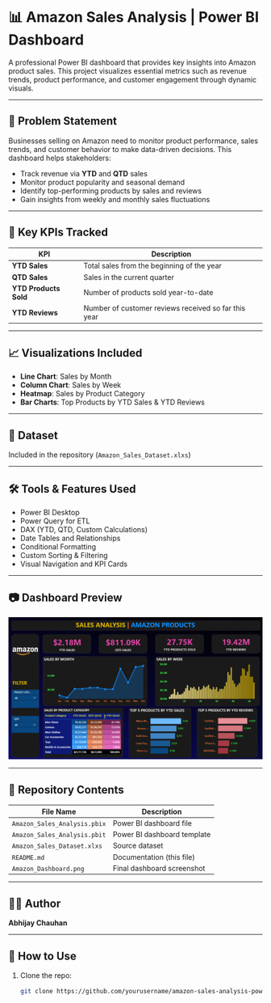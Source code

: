 # 📊 Amazon Sales Analysis | Power BI Dashboard

A professional Power BI dashboard that provides key insights into Amazon product sales. This project visualizes essential metrics such as revenue trends, product performance, and customer engagement through dynamic visuals.

---

## 🧩 Problem Statement

Businesses selling on Amazon need to monitor product performance, sales trends, and customer behavior to make data-driven decisions. This dashboard helps stakeholders:

- Track revenue via **YTD** and **QTD** sales
- Monitor product popularity and seasonal demand
- Identify top-performing products by sales and reviews
- Gain insights from weekly and monthly sales fluctuations

---

## 🚀 Key KPIs Tracked

| KPI                     | Description                                                                |
|------------------------|-----------------------------------------------------------------------------|
| **YTD Sales**          | Total sales from the beginning of the year                                  |
| **QTD Sales**          | Sales in the current quarter                                                |
| **YTD Products Sold**  | Number of products sold year-to-date                                        |
| **YTD Reviews**        | Number of customer reviews received so far this year                        |

---

## 📈 Visualizations Included

- **Line Chart**: Sales by Month
- **Column Chart**: Sales by Week
- **Heatmap**: Sales by Product Category
- **Bar Charts**: Top Products by YTD Sales & YTD Reviews

---

## 🧾 Dataset

Included in the repository (`Amazon_Sales_Dataset.xlxs`)

---

## 🛠 Tools & Features Used

- Power BI Desktop
- Power Query for ETL
- DAX (YTD, QTD, Custom Calculations)
- Date Tables and Relationships
- Conditional Formatting
- Custom Sorting & Filtering
- Visual Navigation and KPI Cards

---

## 📷 Dashboard Preview

![Amazon Sales Dashboard](./Amazon_Dashboard.png)

---

## 📁 Repository Contents

| File Name                     | Description                          |
|-------------------------------|--------------------------------------|
| `Amazon_Sales_Analysis.pbix`  | Power BI dashboard file              |
| `Amazon_Sales_Analysis.pbit`  | Power BI dashboard template          |
| `Amazon_Sales_Dataset.xlxs`   | Source dataset                       |  
| `README.md`                   | Documentation (this file)            |
| `Amazon_Dashboard.png`        | Final dashboard screenshot           |

---

## 🧑‍💻 Author

**Abhijay Chauhan**

---

## 📌 How to Use

1. Clone the repo:
   ```bash
   git clone https://github.com/yourusername/amazon-sales-analysis-powerbi.git

